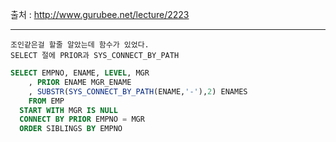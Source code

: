 출처 : http://www.gurubee.net/lecture/2223

----

```
조인같은걸 할줄 알았는데 함수가 있었다.
SELECT 절에 PRIOR과 SYS_CONNECT_BY_PATH
```

```SQL
SELECT EMPNO, ENAME, LEVEL, MGR
    , PRIOR ENAME MGR_ENAME
    , SUBSTR(SYS_CONNECT_BY_PATH(ENAME,'-'),2) ENAMES
    FROM EMP
  START WITH MGR IS NULL
  CONNECT BY PRIOR EMPNO = MGR
  ORDER SIBLINGS BY EMPNO
```
